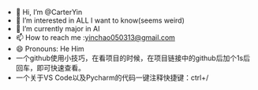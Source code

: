 - 👋 Hi, I’m @CarterYin
- 👀 I’m interested in ALL I want to know(seems weird)
- 🌱 I’m currently major in AI
- 📫 How to reach me :yinchao050313@gmail.com
- 😄 Pronouns: He Him
- 一个github使用小技巧，在看项目的时候，在项目链接中的github后加个1s后回车，即可快速查看。
- 一个关于VS Code以及Pycharm的代码一键注释快捷键：ctrl+/

<!---
CarterYin/CarterYin is a ✨ special ✨ repository because its `README.md` (this file) appears on your GitHub profile.
You can click the Preview link to take a look at your changes.
--->
